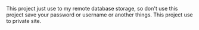 This project just use to my remote database storage, so don't use this project save your password or username or another things.
This project use to private site.
